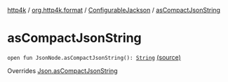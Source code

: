 [http4k](../../index.md) / [org.http4k.format](../index.md) / [ConfigurableJackson](index.md) / [asCompactJsonString](./as-compact-json-string.md)

# asCompactJsonString

`open fun JsonNode.asCompactJsonString(): `[`String`](https://kotlinlang.org/api/latest/jvm/stdlib/kotlin/-string/index.html) [(source)](https://github.com/http4k/http4k/blob/master/http4k-format-jackson/src/main/kotlin/org/http4k/format/Jackson.kt#L68)

Overrides [Json.asCompactJsonString](../-json/as-compact-json-string.md)

